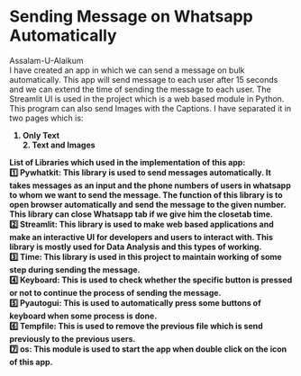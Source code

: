 # Sending Message on Whatsapp Automatically
Assalam-U-Alaikum</br>
I have created an app in which we can send a message on bulk automatically. This app will send message to each user after 15 seconds and we can extend the time of sending the message to each user. The Streamlit UI is used in the project which is a web based module in Python. This program can also send Images with the Captions. I have separated it in two pages which is:</br><b>
1. Only Text</br>
<b>2. Text and Images</b>

List of Libraries which used in the implementation of this app:</br>
1️⃣ <b>Pywhatkit:</b> This library is used to send messages automatically. It takes messages as an input and the phone numbers of users in whatsapp to whom we want to send the message. The function of this library is to open browser automatically and send the message to the given number. This library can close Whatsapp tab if we give him the closetab time.</br>
2️⃣ <b>Streamlit:</b> This library is used to make web based applications and make an interactive UI for developers and users to interact with. This library is mostly used for Data Analysis and this types of working.</br>
3️⃣ <b>Time:</b> This library is used in this project to maintain working of some step during sending the message.</br>
4️⃣ <b>Keyboard:</b> This is used to check whether the specific button is pressed or not to continue the process of sending the message.</br>
5️⃣ <b>Pyautogui:</b> This is used to automatically press some buttons of keyboard when some process is done.</br>
6️⃣ <b>Tempfile:</b> This is used to remove the previous file which is send previously to the previous users.</br>
7️⃣ <b>os:</b> This module is used to start the app when double click on the icon of this app.
